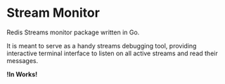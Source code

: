 # Stream Monitor

Redis Streams monitor package written in Go.

It is meant to serve as a handy streams debugging tool, providing interactive terminal
interface to listen on all active streams and read their messages.

**!In Works!** 